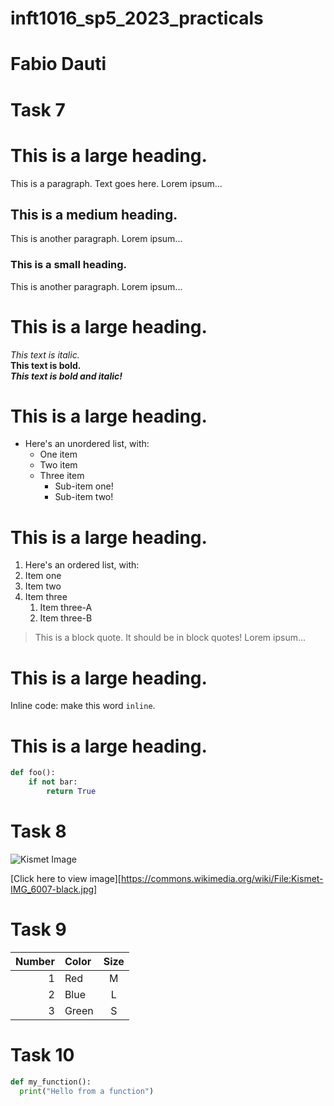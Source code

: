 # inft1016_sp5_2023_practicals

# Fabio Dauti

# Task 7

# This is a large heading.
This is a paragraph. Text goes here. Lorem ipsum...

## This is a medium heading.
This is another paragraph. Lorem ipsum...

### This is a small heading.
This is another paragraph. Lorem ipsum...

# This is a large heading.
*This text is italic.*  
**This text is bold.**  
***This text is bold and italic!***  
# This is a large heading.  
* Here's an unordered list, with:
  * One item
  * Two item
  * Three item
    * Sub-item one!
    * Sub-item two!

# This is a large heading.  
1. Here's an ordered list, with:
2. Item one
3. Item two
4. Item three
   1. Item three-A
   2. Item three-B

> This is a block quote. It should be in block quotes! Lorem ipsum...

# This is a large heading.  
Inline code: make this word `inline`.  
# This is a large heading.

```python
def foo():
    if not bar:
        return True 
```

# Task 8

![Kismet Image](https://upload.wikimedia.org/wikipedia/commons/0/03/Kismet-IMG_6007-black.jpg)


[Click here to view image][https://commons.wikimedia.org/wiki/File:Kismet-IMG_6007-black.jpg]



# Task 9

| Number | Color | Size |
| ------:|:----- |:----:|
| 1      | Red   | M    |
| 2      | Blue  | L    |
| 3      | Green | S    |

# Task 10

```python
def my_function():
  print("Hello from a function")
```


[def]: https://commons.wikimedia.org/wiki/File:Kismet-IMG_6007-black.jpg
[def2]: https://upload.wikimedia.org/wikipedia/commons/0/03/Kismet-IMG_6007-black.jpg